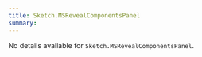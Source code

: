```yaml
---
title: Sketch.MSRevealComponentsPanel
summary:
---
```


No details available for `Sketch.MSRevealComponentsPanel`.
